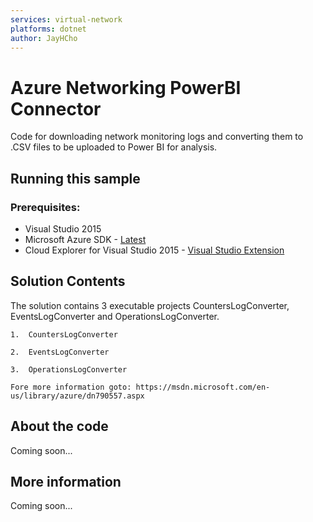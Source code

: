 ```yaml
---
services: virtual-network
platforms: dotnet
author: JayHCho
---
```


# Azure Networking PowerBI Connector

Code for downloading network monitoring logs and converting them to .CSV files to be uploaded to Power BI for analysis.
## Running this sample
### Prerequisites:

* Visual Studio 2015
* Microsoft Azure SDK - [Latest](https://azure.microsoft.com/en-us/downloads/)
* Cloud Explorer for Visual Studio 2015 - [Visual Studio Extension](https://visualstudiogallery.msdn.microsoft.com/84e83a7c-9606-4f9f-83dd-0f6182f13add)
 
## Solution Contents
The solution contains 3  executable projects CountersLogConverter, EventsLogConverter and OperationsLogConverter.

```
1.  CountersLogConverter
```
```
2.  EventsLogConverter
```
```
3.  OperationsLogConverter

Fore more information goto: https://msdn.microsoft.com/en-us/library/azure/dn790557.aspx
```
## About the code
Coming soon...
## More information
Coming soon...
